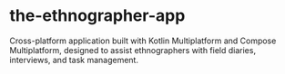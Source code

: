 # the-ethnographer-app
Cross-platform application built with Kotlin Multiplatform and Compose Multiplatform, designed to assist ethnographers with field diaries, interviews, and task management.

